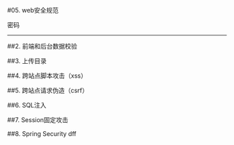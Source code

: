 #05. web安全规范

密码
*******************

##2. 前端和后台数据校验

##3. 上传目录

##4. 跨站点脚本攻击（xss）

##5. 跨站点请求伪造（csrf）

##6. SQL注入

##7. Session固定攻击

##8. Spring Security dff

